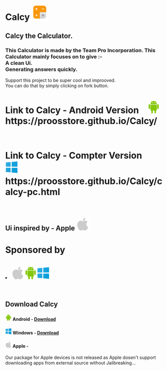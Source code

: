 <h1>Calcy <img src="171352_calculator_icon.png" height="50">
 </h1>
<H2>Calcy the Calculator.</h2>
<h3>This Calculator is made by the Team
Pro Incorporation.
This Calculator mainly focuses on to give :- <br>
A clean Ui.<br>
Generating answers quickly.</h3>
<P>Support this project to be super cool and
improoved.<br>
You can do that by simply clicking on fork button.
</P>
<h1>Link to Calcy - Android Version &#160;&#160;&#160;<img src="android.png" height="40">
<br>
https://proosstore.github.io/Calcy/
</h1>
<Br>
<h1>Link to Calcy - Compter Version &#160;&#160;&#160;&#160;<img src="windows10.png" height="40">
<br>
https://proosstore.github.io/Calcy/calcy-pc.html</h1>
<br>
<H2>Ui inspired by - Apple <img src="apple.png" height="40">
<br>
<h1>Sponsored by</h1>
<br>
<li><img src="apple.png" height="40"><img src="android.png" height="40"><img src="windows10.png" height="40"></li>
<br><br>
<h2>Download Calcy</h2>
<h4><img src="android.png" height="20"> Android - <a href="https://drive.google.com/file/d/1Pva40uefeZfazJZ27prYwkJp3la0tT0O/view?usp=sharing">Download</a></h4>
<h4><img src="windows10.png" height="20"> Windows - <a href="calcy-winx.exe">Download</a>
<h4><img src="apple.png" height="20"> Apple -</h4><p>Our package for Apple devices is not released as Apple dosen't support downloading apps from external source without Jailbreaking...
